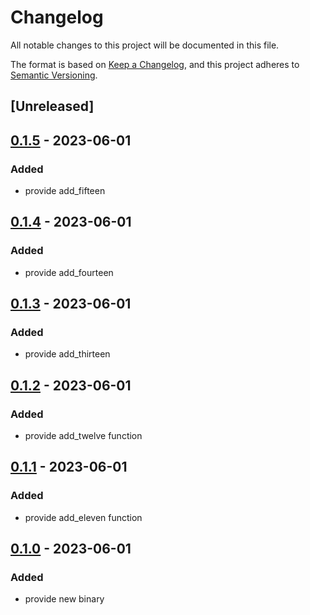 # Changelog
All notable changes to this project will be documented in this file.

The format is based on [Keep a Changelog](https://keepachangelog.com/en/1.0.0/),
and this project adheres to [Semantic Versioning](https://semver.org/spec/v2.0.0.html).

## [Unreleased]

## [0.1.5](https://github.com/jacderida/workspace-release-exp/compare/jacderida-exp2-adder2-v0.1.4...jacderida-exp2-adder2-v0.1.5) - 2023-06-01

### Added
- provide add_fifteen

## [0.1.4](https://github.com/jacderida/workspace-release-exp/compare/jacderida-exp2-adder2-v0.1.3...jacderida-exp2-adder2-v0.1.4) - 2023-06-01

### Added
- provide add_fourteen

## [0.1.3](https://github.com/jacderida/workspace-release-exp/compare/jacderida-exp2-adder2-v0.1.2...jacderida-exp2-adder2-v0.1.3) - 2023-06-01

### Added
- provide add_thirteen

## [0.1.2](https://github.com/jacderida/workspace-release-exp/compare/jacderida-exp2-adder2-v0.1.1...jacderida-exp2-adder2-v0.1.2) - 2023-06-01

### Added
- provide add_twelve function

## [0.1.1](https://github.com/jacderida/workspace-release-exp/compare/jacderida-exp2-adder2-v0.1.0...jacderida-exp2-adder2-v0.1.1) - 2023-06-01

### Added
- provide add_eleven function

## [0.1.0](https://github.com/jacderida/workspace-release-exp/releases/tag/jacderida-exp2-adder2-v0.1.0) - 2023-06-01

### Added
- provide new binary
